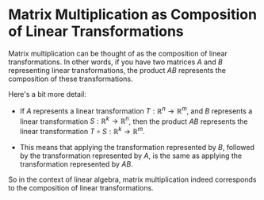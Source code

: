 # Matrix Multiplication as Composition of Linear Transformations
Matrix multiplication can be thought of as the composition of linear transformations. In other words, if you have two matrices $A$ and $B$ representing linear transformations, the product $AB$ represents the composition of these transformations.

Here's a bit more detail:

- If $A$ represents a linear transformation $T: \mathbb{R}^n \to \mathbb{R}^m$, and $B$ represents a linear transformation $S: \mathbb{R}^k \to \mathbb{R}^n$, then the product $AB$ represents the linear transformation $T \circ S: \mathbb{R}^k \to \mathbb{R}^m$.

- This means that applying the transformation represented by $B$, followed by the transformation represented by $A$, is the same as applying the transformation represented by $AB$.

So in the context of linear algebra, matrix multiplication indeed corresponds to the composition of linear transformations.